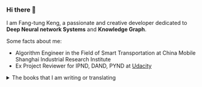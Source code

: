 ### Hi there 👋

<!--
**DaemonFG/DaemonFG** is a ✨ _special_ ✨ repository because its `README.md` (this file) appears on your GitHub profile.

Here are some ideas to get you started:

- 🔭 I’m currently working on ...
- 🌱 I’m currently learning ...
- 👯 I’m looking to collaborate on ...
- 🤔 I’m looking for help with ...
- 💬 Ask me about ...
- 📫 How to reach me: ...
- 😄 Pronouns: ...
- ⚡ Fun fact: ...
-->

I am Fang-tung Keng, a passionate and creative developer dedicated to **Deep Neural network Systems** and **Knowledge Graph**.

Some facts about me:
* Algorithm Engineer in the Field of Smart Transportation at China Mobile Shanghai Industrial Research Institute
* Ex Project Reviewer for IPND, DAND, PYND at [Udacity](https://www.udacity.com)

<details>
  <summary>The books that I am writing or translating</summary>
  <br>

* [Orignal writing] A online book about Natural language processing
</details>
